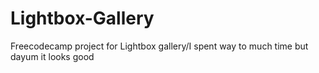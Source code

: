 # Lightbox-Gallery
Freecodecamp project for Lightbox gallery/I spent way to much time but dayum it looks good
